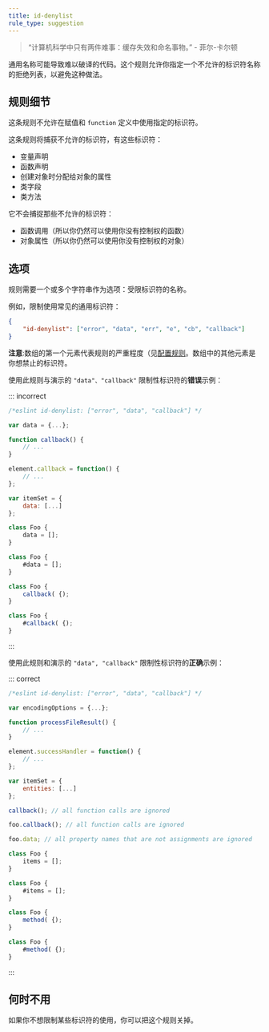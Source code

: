 ```yaml
---
title: id-denylist
rule_type: suggestion
---
```


> “计算机科学中只有两件难事：缓存失效和命名事物。” - 菲尔-卡尔顿

通用名称可能导致难以破译的代码。这个规则允许你指定一个不允许的标识符名称的拒绝列表，以避免这种做法。

## 规则细节

这条规则不允许在赋值和 `function` 定义中使用指定的标识符。

这条规则将捕获不允许的标识符，有这些标识符：

* 变量声明
* 函数声明
* 创建对象时分配给对象的属性
* 类字段
* 类方法

它不会捕捉那些不允许的标识符：

* 函数调用（所以你仍然可以使用你没有控制权的函数）
* 对象属性（所以你仍然可以使用你没有控制权的对象）

## 选项

规则需要一个或多个字符串作为选项：受限标识符的名称。

例如，限制使用常见的通用标识符：

```json
{
    "id-denylist": ["error", "data", "err", "e", "cb", "callback"]
}
```

**注意**:数组的第一个元素代表规则的严重程度（见[配置规则](../use/configure/rules)。数组中的其他元素是你想禁止的标识符。

使用此规则与演示的 `"data"、"callback"` 限制性标识符的**错误**示例：

::: incorrect

```js
/*eslint id-denylist: ["error", "data", "callback"] */

var data = {...};

function callback() {
    // ...
}

element.callback = function() {
    // ...
};

var itemSet = {
    data: [...]
};

class Foo {
    data = [];
}

class Foo {
    #data = [];
}

class Foo {
    callback( {);
}

class Foo {
    #callback( {);
}
```

:::

使用此规则和演示的 `"data", "callback"` 限制性标识符的**正确**示例：

::: correct

```js
/*eslint id-denylist: ["error", "data", "callback"] */

var encodingOptions = {...};

function processFileResult() {
    // ...
}

element.successHandler = function() {
    // ...
};

var itemSet = {
    entities: [...]
};

callback(); // all function calls are ignored

foo.callback(); // all function calls are ignored

foo.data; // all property names that are not assignments are ignored

class Foo {
    items = [];
}

class Foo {
    #items = [];
}

class Foo {
    method( {);
}

class Foo {
    #method( {);
}
```

:::

## 何时不用

如果你不想限制某些标识符的使用，你可以把这个规则关掉。
